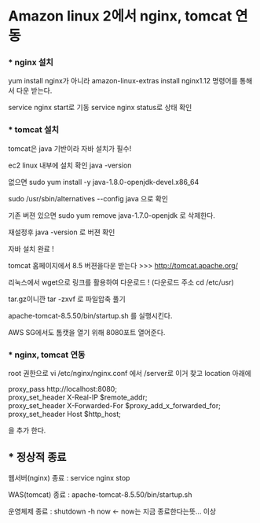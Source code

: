 # Amazon linux 2에서 nginx, tomcat 연동

### * nginx 설치

yum install nginx가 아니라 
amazon-linux-extras install nginx1.12 명령어를 통해서 다운 받는다.

service nginx start로 기동
service nginx status로 상태 확인

### * tomcat 설치

tomcat은 java 기반이라 자바 설치가 필수! 

ec2 linux 내부에 설치 확인 java -version

없으면 sudo yum install -y java-1.8.0-openjdk-devel.x86_64

sudo /usr/sbin/alternatives --config java 으로 확인

기존 버젼 있으면 sudo yum remove java-1.7.0-openjdk 로 삭제한다.

재설정후 java -version 로 버젼 확인

자바 설치 완료 !

tomcat 홈페이지에서 8.5 버젼을다운 받는다 >>> http://tomcat.apache.org/

리눅스에서 wget으로 링크를 활용하여 다운로드 ! (다운로드 주소 cd /etc/usr)

tar.gz이니깐 tar -zxvf 로 파일압축 풀기

apache-tomcat-8.5.50/bin/startup.sh 를 실행시킨다.

AWS SG에서도 톰캣을 열기 위해 8080포트 열어준다.

### * nginx, tomcat 연동

root 권한으로 vi /etc/nginx/nginx.conf
에서 /server로 이거 찾고 location 아래에

proxy_pass http://localhost:8080;  
proxy_set_header X-Real-IP $remote_addr;  
proxy_set_header X-Forwarded-For $proxy_add_x_forwarded_for;  
proxy_set_header Host $http_host;  

을 추가 한다.  

## * 정상적 종료

웹서버(nginx) 종료 : service nginx stop

WAS(tomcat) 종료 : apache-tomcat-8.5.50/bin/startup.sh

운영체제 종료 : shutdown -h now   <- now는 지금 종료한다는뜻... 이상

